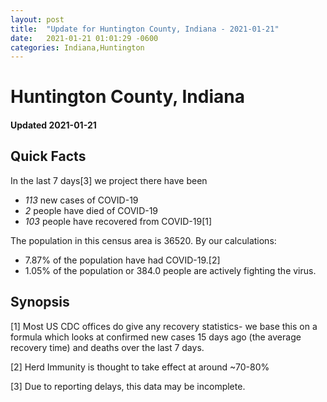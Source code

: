 ```yaml
---
layout: post
title:  "Update for Huntington County, Indiana - 2021-01-21"
date:   2021-01-21 01:01:29 -0600
categories: Indiana,Huntington
---
```


# Huntington County, Indiana
#### Updated 2021-01-21

## Quick Facts

In the last 7 days[3] we project there have been
- *113* new cases of COVID-19
- *2* people have died of COVID-19
- *103* people have recovered from COVID-19[1]

The population in this census area is 36520. By our calculations:
- 7.87% of the population have had COVID-19.[2]
- 1.05% of the population or 384.0 people are actively fighting the virus.

## Synopsis




[1] Most US CDC offices do give any recovery statistics- we base this on a formula which looks at confirmed new cases
15 days ago (the average recovery time) and deaths over the last 7 days.

[2] Herd Immunity is thought to take effect at around ~70-80%

[3] Due to reporting delays, this data may be incomplete.
 
    